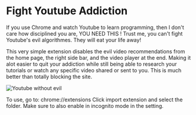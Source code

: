 # Fight Youtube Addiction

If you use Chrome and watch Youtube to learn programming, then I don't care how disciplined you are, YOU NEED THIS ! Trust me, you can't fight Youtube's evil algorithmes. They will eat your life away!

This very simple extension disables the evil video recommendations from the home page, the right side bar, and the video player at the end. Making it alot easier to quit your addiction while still being able to research your tutorials or watch any specific video shared or sent to you. This is much better than totally blocking the site.

![Youtube without evil](http://image.noelshack.com/fichiers/2018/19/6/1526093905-freedom.jpg)

To use, go to:  chrome://extensions
Click import extension and select the folder.
Make sure to also enable in incognito mode in the setting.
